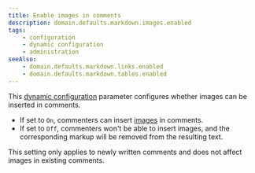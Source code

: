 ```yaml
---
title: Enable images in comments
description: domain.defaults.markdown.images.enabled
tags:
    - configuration
    - dynamic configuration
    - administration
seeAlso:
    - domain.defaults.markdown.links.enabled
    - domain.defaults.markdown.tables.enabled
---
```


This [dynamic configuration](/configuration/backend/dynamic) parameter configures whether images can be inserted in comments.

<!--more-->

* If set to `On`, commenters can insert [images](/kb/markdown#images) in comments.
* If set to `Off`, commenters won't be able to insert images, and the corresponding markup will be removed from the resulting text.

This setting only applies to newly written comments and does not affect images in existing comments.
